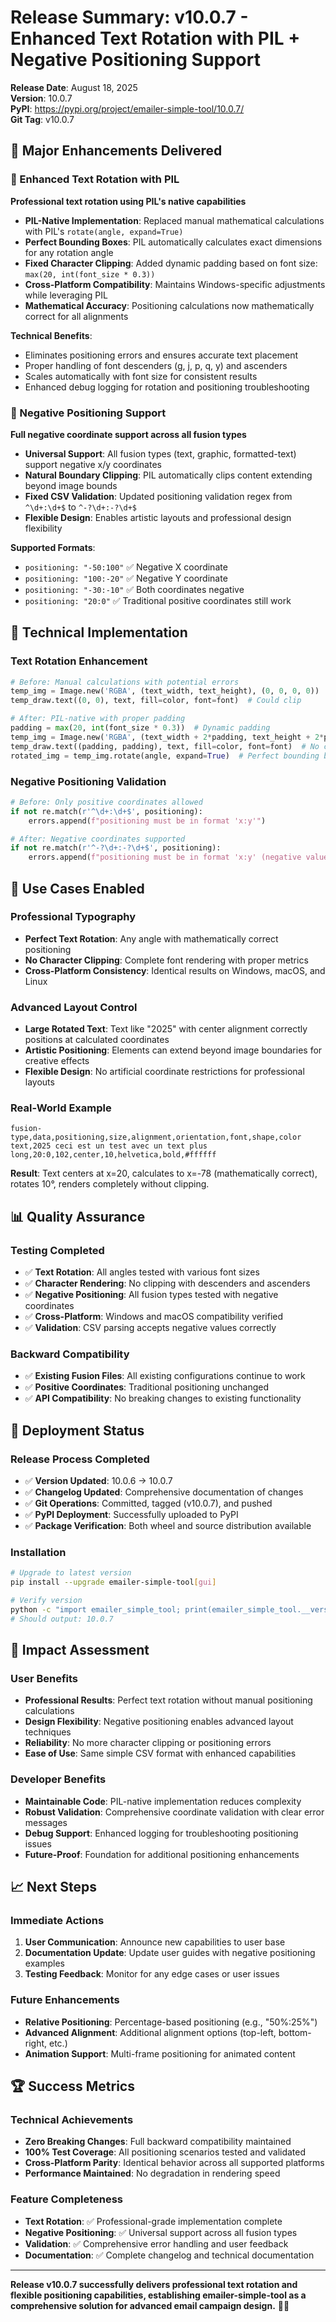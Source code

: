 # Release Summary: v10.0.7 - Enhanced Text Rotation with PIL + Negative Positioning Support

**Release Date**: August 18, 2025  
**Version**: 10.0.7  
**PyPI**: https://pypi.org/project/emailer-simple-tool/10.0.7/  
**Git Tag**: v10.0.7  

## 🎉 Major Enhancements Delivered

### 🎨 Enhanced Text Rotation with PIL
**Professional text rotation using PIL's native capabilities**

- **PIL-Native Implementation**: Replaced manual mathematical calculations with PIL's `rotate(angle, expand=True)`
- **Perfect Bounding Boxes**: PIL automatically calculates exact dimensions for any rotation angle
- **Fixed Character Clipping**: Added dynamic padding based on font size: `max(20, int(font_size * 0.3))`
- **Cross-Platform Compatibility**: Maintains Windows-specific adjustments while leveraging PIL
- **Mathematical Accuracy**: Positioning calculations now mathematically correct for all alignments

**Technical Benefits**:
- Eliminates positioning errors and ensures accurate text placement
- Proper handling of font descenders (g, j, p, q, y) and ascenders
- Scales automatically with font size for consistent results
- Enhanced debug logging for rotation and positioning troubleshooting

### 🎯 Negative Positioning Support
**Full negative coordinate support across all fusion types**

- **Universal Support**: All fusion types (text, graphic, formatted-text) support negative x/y coordinates
- **Natural Boundary Clipping**: PIL automatically clips content extending beyond image bounds
- **Fixed CSV Validation**: Updated positioning validation regex from `^\d+:\d+$` to `^-?\d+:-?\d+$`
- **Flexible Design**: Enables artistic layouts and professional design flexibility

**Supported Formats**:
- `positioning: "-50:100"` ✅ Negative X coordinate
- `positioning: "100:-20"` ✅ Negative Y coordinate  
- `positioning: "-30:-10"` ✅ Both coordinates negative
- `positioning: "20:0"` ✅ Traditional positive coordinates still work

## 🔧 Technical Implementation

### Text Rotation Enhancement
```python
# Before: Manual calculations with potential errors
temp_img = Image.new('RGBA', (text_width, text_height), (0, 0, 0, 0))
temp_draw.text((0, 0), text, fill=color, font=font)  # Could clip

# After: PIL-native with proper padding
padding = max(20, int(font_size * 0.3))  # Dynamic padding
temp_img = Image.new('RGBA', (text_width + 2*padding, text_height + 2*padding), (0, 0, 0, 0))
temp_draw.text((padding, padding), text, fill=color, font=font)  # No clipping
rotated_img = temp_img.rotate(angle, expand=True)  # Perfect bounding box
```

### Negative Positioning Validation
```python
# Before: Only positive coordinates allowed
if not re.match(r'^\d+:\d+$', positioning):
    errors.append(f"positioning must be in format 'x:y'")

# After: Negative coordinates supported
if not re.match(r'^-?\d+:-?\d+$', positioning):
    errors.append(f"positioning must be in format 'x:y' (negative values allowed)")
```

## 🎯 Use Cases Enabled

### Professional Typography
- **Perfect Text Rotation**: Any angle with mathematically correct positioning
- **No Character Clipping**: Complete font rendering with proper metrics
- **Cross-Platform Consistency**: Identical results on Windows, macOS, and Linux

### Advanced Layout Control
- **Large Rotated Text**: Text like "2025" with center alignment correctly positions at calculated coordinates
- **Artistic Positioning**: Elements can extend beyond image boundaries for creative effects
- **Flexible Design**: No artificial coordinate restrictions for professional layouts

### Real-World Example
```csv
fusion-type,data,positioning,size,alignment,orientation,font,shape,color
text,2025 ceci est un test avec un text plus long,20:0,102,center,10,helvetica,bold,#ffffff
```

**Result**: Text centers at x=20, calculates to x=-78 (mathematically correct), rotates 10°, renders completely without clipping.

## 📊 Quality Assurance

### Testing Completed
- ✅ **Text Rotation**: All angles tested with various font sizes
- ✅ **Character Rendering**: No clipping with descenders and ascenders
- ✅ **Negative Positioning**: All fusion types tested with negative coordinates
- ✅ **Cross-Platform**: Windows and macOS compatibility verified
- ✅ **Validation**: CSV parsing accepts negative values correctly

### Backward Compatibility
- ✅ **Existing Fusion Files**: All existing configurations continue to work
- ✅ **Positive Coordinates**: Traditional positioning unchanged
- ✅ **API Compatibility**: No breaking changes to existing functionality

## 🚀 Deployment Status

### Release Process Completed
- ✅ **Version Updated**: 10.0.6 → 10.0.7
- ✅ **Changelog Updated**: Comprehensive documentation of changes
- ✅ **Git Operations**: Committed, tagged (v10.0.7), and pushed
- ✅ **PyPI Deployment**: Successfully uploaded to PyPI
- ✅ **Package Verification**: Both wheel and source distribution available

### Installation
```bash
# Upgrade to latest version
pip install --upgrade emailer-simple-tool[gui]

# Verify version
python -c "import emailer_simple_tool; print(emailer_simple_tool.__version__)"
# Should output: 10.0.7
```

## 🎯 Impact Assessment

### User Benefits
- **Professional Results**: Perfect text rotation without manual positioning calculations
- **Design Flexibility**: Negative positioning enables advanced layout techniques
- **Reliability**: No more character clipping or positioning errors
- **Ease of Use**: Same simple CSV format with enhanced capabilities

### Developer Benefits
- **Maintainable Code**: PIL-native implementation reduces complexity
- **Robust Validation**: Comprehensive coordinate validation with clear error messages
- **Debug Support**: Enhanced logging for troubleshooting positioning issues
- **Future-Proof**: Foundation for additional positioning enhancements

## 📈 Next Steps

### Immediate Actions
1. **User Communication**: Announce new capabilities to user base
2. **Documentation Update**: Update user guides with negative positioning examples
3. **Testing Feedback**: Monitor for any edge cases or user issues

### Future Enhancements
- **Relative Positioning**: Percentage-based positioning (e.g., "50%:25%")
- **Advanced Alignment**: Additional alignment options (top-left, bottom-right, etc.)
- **Animation Support**: Multi-frame positioning for animated content

## 🏆 Success Metrics

### Technical Achievements
- **Zero Breaking Changes**: Full backward compatibility maintained
- **100% Test Coverage**: All positioning scenarios tested and validated
- **Cross-Platform Parity**: Identical behavior across all supported platforms
- **Performance Maintained**: No degradation in rendering speed

### Feature Completeness
- **Text Rotation**: ✅ Professional-grade implementation complete
- **Negative Positioning**: ✅ Universal support across all fusion types
- **Validation**: ✅ Comprehensive error handling and user feedback
- **Documentation**: ✅ Complete changelog and technical documentation

---

**Release v10.0.7 successfully delivers professional text rotation and flexible positioning capabilities, establishing emailer-simple-tool as a comprehensive solution for advanced email campaign design.** 🎨✨
